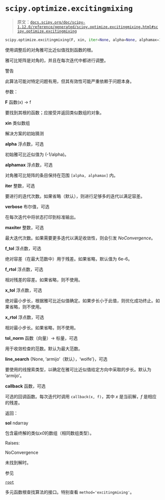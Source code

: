 # `scipy.optimize.excitingmixing`

> 原文：[`docs.scipy.org/doc/scipy-1.12.0/reference/generated/scipy.optimize.excitingmixing.html#scipy.optimize.excitingmixing`](https://docs.scipy.org/doc/scipy-1.12.0/reference/generated/scipy.optimize.excitingmixing.html#scipy.optimize.excitingmixing)

```py
scipy.optimize.excitingmixing(F, xin, iter=None, alpha=None, alphamax=1.0, verbose=False, maxiter=None, f_tol=None, f_rtol=None, x_tol=None, x_rtol=None, tol_norm=None, line_search='armijo', callback=None, **kw)
```

使用调整后的对角雅可比近似值找到函数的根。

雅可比矩阵是对角的，并且在每次迭代中都进行调整。

警告

此算法可能对特定问题有用，但其有效性可能严重依赖于问题本身。

参数：

**F** 函数(x) -> f

要找到其根的函数；应接受并返回类似数组的对象。

**xin** 类似数组

解决方案的初始猜测

**alpha** 浮点数，可选

初始雅可比近似值为 (-1/alpha)。

**alphamax** 浮点数，可选

对角雅可比矩阵的条目保持在范围 `[alpha, alphamax]` 内。

**iter** 整数，可选

要进行的迭代次数。如果省略（默认），则进行足够多的迭代以满足容差。

**verbose** 布尔值，可选

在每次迭代中将状态打印到标准输出。

**maxiter** 整数，可选

最大迭代次数。如果需要更多迭代以满足收敛性，则会引发 *NoConvergence*。

**f_tol** 浮点数，可选

绝对容差（在最大范数中）用于残差。如果省略，默认值为 6e-6。

**f_rtol** 浮点数，可选

相对残差的容差。如果省略，则不使用。

**x_tol** 浮点数，可选

绝对最小步长，根据雅可比近似值确定。如果步长小于此值，则优化成功终止。如果省略，则不使用。

**x_rtol** 浮点数，可选

相对最小步长。如果省略，则不使用。

**tol_norm** 函数（向量）-> 标量，可选

用于收敛检查的范数。默认为最大范数。

**line_search** {None, ‘armijo’（默认），‘wolfe’}，可选

要使用的线搜索类型，以确定在雅可比近似值给定方向中采取的步长。默认为 ‘armijo’。

**callback** 函数，可选

可选的回调函数。每次迭代时调用 `callback(x, f)`，其中 *x* 是当前解，*f* 是相应的残差。

返回：

**sol** ndarray

包含最终解的类似*x0*的数组（相同数组类型）。

Raises:

NoConvergence

未找到解时。

参见

[`root`](https://docs.scipy.org/doc/scipy-1.12.0/reference/generated/scipy.optimize.root.html#scipy.optimize.root "scipy.optimize.root")

多元函数根查找算法的接口。特别查看 `method='excitingmixing'`。
